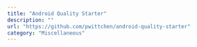 ```yaml
---
title: "Android Quality Starter"
description: ""
url: "https://github.com/pwittchen/android-quality-starter"
category: "Miscellaneous"
---
```


